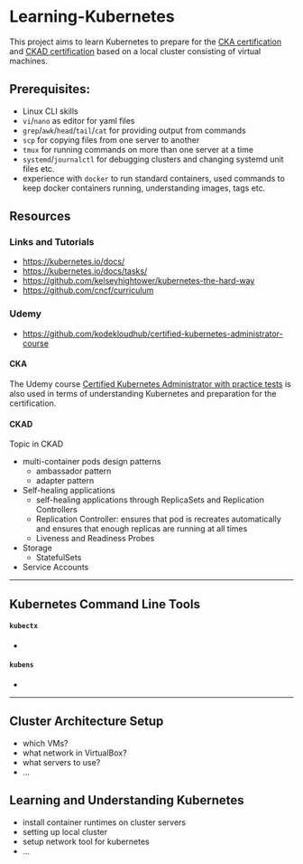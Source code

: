 # Learning-Kubernetes
This project aims to learn Kubernetes to prepare for the [CKA certification](https://www.cncf.io/certification/cka/) and [CKAD certification](https://www.cncf.io/certification/ckad/) based on a local cluster consisting of virtual machines. 

## Prerequisites:
- Linux CLI skills
- `vi`/`nano` as editor for yaml files
- `grep`/`awk`/`head`/`tail`/`cat` for providing output from commands 
- `scp` for copying files from one server to another
- `tmux` for running commands on more than one server at a time
- `systemd`/`journalctl` for debugging clusters and changing systemd unit files etc.
- experience with `docker` to run standard containers, used commands to keep docker containers running, understanding images, tags etc.

## Resources
### Links and Tutorials
- https://kubernetes.io/docs/
- https://kubernetes.io/docs/tasks/
- https://github.com/kelseyhightower/kubernetes-the-hard-way
- https://github.com/cncf/curriculum

### Udemy

- https://github.com/kodekloudhub/certified-kubernetes-administrator-course

#### CKA
The Udemy course [Certified Kubernetes Administrator with practice tests](https://www.udemy.com/course/certified-kubernetes-administrator-with-practice-tests/) is also used in terms of understanding Kubernetes and preparation for the certification.

#### CKAD
Topic in CKAD
- multi-container pods design patterns
  - ambassador pattern
  - adapter pattern
- Self-healing applications
  - self-healing applications through ReplicaSets and Replication Controllers
  - Replication Controller: ensures that pod is recreates automatically and ensures that enough replicas are running at all times
  - Liveness and Readiness Probes
- Storage
  - StatefulSets
- Service Accounts

---
## Kubernetes Command Line Tools

#### `kubectx`
- 

#### `kubens`
- 

---
## Cluster Architecture Setup

- which VMs?
- what network in VirtualBox?
- what servers to use?
- ...

## Learning and Understanding Kubernetes

- install container runtimes on cluster servers
- setting up local cluster
- setup network tool for kubernetes
- ...

